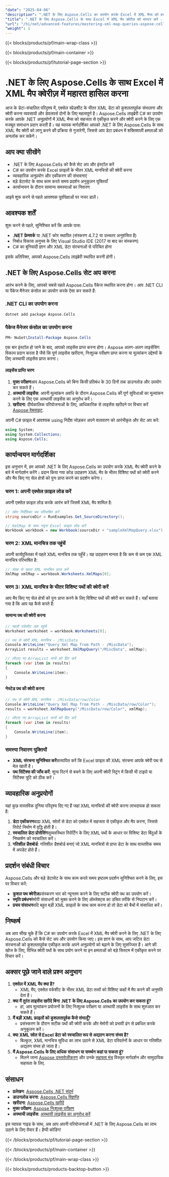 ```yaml
---
"date": "2025-04-06"
"description": ".NET के लिए Aspose.Cells का उपयोग करके Excel में XML मैप्स को प्रभावी ढंग से क्वेरी करने का तरीका जानें। यह मार्गदर्शिका सेटअप, कार्यान्वयन और अनुकूलन युक्तियों को कवर करती है।"
"title": ".NET के लिए Aspose.Cells के साथ Excel में XML मैप क्वेरीज़ को मास्टर करें - एक व्यापक गाइड"
"url": "/hi/net/advanced-features/mastering-xml-map-queries-aspose-cells-excel-net/"
"weight": 1
---
```


{{< blocks/products/pf/main-wrap-class >}}

{{< blocks/products/pf/main-container >}}

{{< blocks/products/pf/tutorial-page-section >}}


# .NET के लिए Aspose.Cells के साथ Excel में XML मैप क्वेरीज़ में महारत हासिल करना

आज के डेटा-संचालित परिदृश्य में, एक्सेल स्प्रेडशीट के भीतर XML डेटा को कुशलतापूर्वक संभालना और क्वेरी करना व्यवसायों और डेवलपर्स दोनों के लिए महत्वपूर्ण है। Aspose.Cells लाइब्रेरी C# का उपयोग करके आपके .NET अनुप्रयोगों में XML मैप्स को सहजता से एकीकृत करने और क्वेरी करने के लिए एक मजबूत समाधान प्रदान करती है। यह व्यापक मार्गदर्शिका आपको .NET के लिए Aspose.Cells के साथ XML मैप क्वेरी को लागू करने की प्रक्रिया से गुजारेगी, जिससे आप डेटा प्रबंधन में शक्तिशाली क्षमताओं को अनलॉक कर सकेंगे।

## आप क्या सीखेंगे
- .NET के लिए Aspose.Cells को कैसे सेट अप और इंस्टॉल करें
- C# का उपयोग करके Excel फ़ाइलों के भीतर XML मानचित्रों की क्वेरी करना
- व्यावहारिक अनुप्रयोग और एकीकरण की संभावनाएं
- बड़े डेटासेट के साथ काम करते समय प्रदर्शन अनुकूलन युक्तियाँ
- कार्यान्वयन के दौरान सामान्य समस्याओं का निवारण

आइये शुरू करने से पहले आवश्यक पूर्वापेक्षाओं पर नजर डालें।

## आवश्यक शर्तें
शुरू करने से पहले, सुनिश्चित करें कि आपके पास:
- **.NET फ्रेमवर्क** या .NET कोर स्थापित (संस्करण 4.7.2 या उच्चतर अनुशंसित है)
- निर्बाध विकास अनुभव के लिए Visual Studio IDE (2017 या बाद का संस्करण)
- C# का बुनियादी ज्ञान और XML डेटा संरचनाओं से परिचित होना

इसके अतिरिक्त, आपको Aspose.Cells लाइब्रेरी स्थापित करनी होगी।

## .NET के लिए Aspose.Cells सेट अप करना
आरंभ करने के लिए, आपको सबसे पहले Aspose.Cells पैकेज स्थापित करना होगा। आप .NET CLI या पैकेज मैनेजर कंसोल का उपयोग करके ऐसा कर सकते हैं:

### .NET CLI का उपयोग करना
```bash
dotnet add package Aspose.Cells
```

### पैकेज मैनेजर कंसोल का उपयोग करना
```powershell
PM> NuGet\Install-Package Aspose.Cells
```

एक बार इंस्टॉल हो जाने के बाद, आपको लाइसेंस प्राप्त करना होगा। Aspose अलग-अलग लाइसेंसिंग विकल्प प्रदान करता है जैसे कि पूर्ण लाइसेंस खरीदना, निःशुल्क परीक्षण प्राप्त करना या मूल्यांकन उद्देश्यों के लिए अस्थायी लाइसेंस प्राप्त करना।

#### लाइसेंस प्राप्ति चरण
1. **मुफ्त परीक्षण**आप Aspose.Cells को बिना किसी प्रतिबंध के 30 दिनों तक डाउनलोड और उपयोग कर सकते हैं।
2. **अस्थायी लाइसेंस**: अपनी मूल्यांकन अवधि के दौरान Aspose.Cells की पूर्ण सुविधाओं का मूल्यांकन करने के लिए एक अस्थायी लाइसेंस का अनुरोध करें।
3. **खरीदना**: दीर्घकालिक परियोजनाओं के लिए, आधिकारिक से लाइसेंस खरीदने पर विचार करें [Aspose वेबसाइट](https://purchase.aspose.com/buy).

अपनी C# फ़ाइल में आवश्यक using निर्देश जोड़कर अपने वातावरण को आरंभीकृत और सेट अप करें:
```csharp
using System;
using System.Collections;
using Aspose.Cells;
```

## कार्यान्वयन मार्गदर्शिका
इस अनुभाग में, हम आपको .NET के लिए Aspose.Cells का उपयोग करके XML मैप क्वेरी करने के बारे में मार्गदर्शन करेंगे। प्रदान किया गया कोड उदाहरण XML मैप के भीतर विशिष्ट पथों को क्वेरी करने और मैप किए गए सेल क्षेत्रों को पुनः प्राप्त करने का प्रदर्शन करेगा।

### चरण 1: अपनी एक्सेल फ़ाइल लोड करें
अपनी एक्सेल फ़ाइल लोड करके आरंभ करें जिसमें XML मैप शामिल है:
```csharp
// स्रोत निर्देशिका पथ परिभाषित करें
string sourceDir = RunExamples.Get_SourceDirectory();

// XmlMap के साथ नमूना Excel फ़ाइल लोड करें
Workbook workbook = new Workbook(sourceDir + "sampleXmlMapQuery.xlsx");
```

### चरण 2: XML मानचित्र तक पहुंचें
अपनी कार्यपुस्तिका में पहले XML मानचित्र तक पहुँचें। यह उदाहरण मानता है कि कम से कम एक XML मानचित्र परिभाषित है:
```csharp
// संग्रह से पहला XML मानचित्र प्राप्त करें
XmlMap xmlMap = workbook.Worksheets.XmlMaps[0];
```

### चरण 3: XML मानचित्र के भीतर विशिष्ट पथों की क्वेरी करें
आप मैप किए गए सेल क्षेत्रों को पुनः प्राप्त करने के लिए विशिष्ट पथों की क्वेरी कर सकते हैं। यहाँ बताया गया है कि आप यह कैसे करते हैं:

#### सामान्य पथ की क्वेरी करना
```csharp
// पहली वर्कशीट तक पहुंचें
Worksheet worksheet = workbook.Worksheets[0];

// पथ से क्वेरी XML मानचित्र - /MiscData
Console.WriteLine("Query Xml Map from Path - /MiscData");
ArrayList results = worksheet.XmlMapQuery("/MiscData", xmlMap);

// लौटाए गए ArrayList मानों को प्रिंट करें
foreach (var item in results)
{
    Console.WriteLine(item);
}
```

#### नेस्टेड पथ की क्वेरी करना
```csharp
// पथ से क्वेरी XML मानचित्र - /MiscData/row/Color
Console.WriteLine("Query Xml Map from Path - /MiscData/row/Color");
results = worksheet.XmlMapQuery("/MiscData/row/Color", xmlMap);

// लौटाए गए ArrayList मानों को प्रिंट करें
foreach (var item in results)
{
    Console.WriteLine(item);
}
```

### समस्या निवारण युक्तियों
- **XML संरचना सुनिश्चित करें**सत्यापित करें कि Excel फ़ाइल की XML संरचना आपके क्वेरी पथ से मेल खाती है।
- **पथ सिंटैक्स की जाँच करें**: शून्य रिटर्न से बचने के लिए अपनी क्वेरी स्ट्रिंग में किसी भी टाइपो या सिंटैक्स त्रुटि को ठीक करें।

## व्यावहारिक अनुप्रयोगों
यहां कुछ वास्तविक दुनिया परिदृश्य दिए गए हैं जहां XML मानचित्रों की क्वेरी करना लाभदायक हो सकता है:
1. **डेटा एकीकरण**बाह्य XML स्रोतों से डेटा को एक्सेल में सहजता से एकीकृत और मैप करना, जिससे रिपोर्ट निर्माण में वृद्धि होती है।
2. **स्वचालित डेटा प्रोसेसिंग**सुव्यवस्थित रिपोर्टिंग के लिए XML पथों के आधार पर विशिष्ट डेटा बिंदुओं के निष्कर्षण को स्वचालित करें।
3. **गतिशील डैशबोर्ड**: गतिशील डैशबोर्ड बनाएं जो XML मानचित्रों से प्राप्त डेटा के साथ वास्तविक समय में अपडेट होते हैं।

## प्रदर्शन संबंधी विचार
Aspose.Cells और बड़े डेटासेट के साथ काम करते समय इष्टतम प्रदर्शन सुनिश्चित करने के लिए, इस पर विचार करें:
- **कुशल पथ क्वेरीज़**प्रसंस्करण भार को न्यूनतम करने के लिए सटीक क्वेरी पथ का उपयोग करें।
- **स्मृति प्रबंधन**मेमोरी संसाधनों को मुक्त करने के लिए ऑब्जेक्ट्स का उचित तरीके से निपटान करें।
- **प्रचय संसाधन**यदि बहुत बड़ी XML फ़ाइलों के साथ काम करना हो तो डेटा को बैचों में संसाधित करें।

## निष्कर्ष
अब आप सीख चुके हैं कि C# का उपयोग करके Excel में XML मैप क्वेरी करने के लिए .NET के लिए Aspose.Cells को कैसे सेट अप और उपयोग किया जाए। इस ज्ञान के साथ, आप जटिल डेटा संरचनाओं को कुशलतापूर्वक एकीकृत करके अपने अनुप्रयोगों को बढ़ाने के लिए सुसज्जित हैं। आगे की खोज के लिए, विभिन्न क्वेरी पथों के साथ प्रयोग करने या इन क्षमताओं को बड़े सिस्टम में एकीकृत करने पर विचार करें।

## अक्सर पूछे जाने वाले प्रश्न अनुभाग
1. **एक्सेल में XML मैप क्या है?**
   - XML मैप, एक्सेल वर्कशीट के भीतर XML डेटा तत्वों को विशिष्ट कक्षों में मैप करने की अनुमति देता है।
2. **क्या मैं तुरंत लाइसेंस खरीदे बिना .NET के लिए Aspose.Cells का उपयोग कर सकता हूं?**
   - हां, आप मूल्यांकन प्रयोजनों के लिए निःशुल्क परीक्षण या अस्थायी लाइसेंस के साथ शुरुआत कर सकते हैं।
3. **मैं बड़ी XML फ़ाइलों को कुशलतापूर्वक कैसे संभालूँ?**
   - प्रसंस्करण के दौरान सटीक पथों की क्वेरी करके और मेमोरी को प्रभावी ढंग से प्रबंधित करके अनुकूलन करें।
4. **क्या XML स्रोत से Excel डेटा को स्वचालित रूप से अद्यतन करना संभव है?**
   - बिल्कुल, XML मानचित्र सुविधा का लाभ उठाने से XML डेटा परिवर्तनों के आधार पर गतिशील अद्यतन संभव हो जाता है।
5. **मैं Aspose.Cells के लिए अधिक संसाधन या समर्थन कहां पा सकता हूं?**
   - मिलने जाना [Aspose दस्तावेज़ीकरण](https://reference.aspose.com/cells/net/) और उनके [सहयता मंच](https://forum.aspose.com/c/cells/9) विस्तृत मार्गदर्शन और सामुदायिक सहायता के लिए.

## संसाधन
- **प्रलेखन**: [Aspose.Cells .NET संदर्भ](https://reference.aspose.com/cells/net/)
- **डाउनलोड करना**: [Aspose.Cells विज्ञप्ति](https://releases.aspose.com/cells/net/)
- **खरीदना**: [Aspose.Cells खरीदें](https://purchase.aspose.com/buy)
- **मुफ्त परीक्षण**: [Aspose निःशुल्क परीक्षण](https://releases.aspose.com/cells/net/)
- **अस्थायी लाइसेंस**: [अस्थायी लाइसेंस का अनुरोध करें](https://purchase.aspose.com/temporary-license/)

इस व्यापक गाइड के साथ, अब आप अपनी परियोजनाओं में .NET के लिए Aspose.Cells का लाभ उठाने के लिए तैयार हैं। हैप्पी कोडिंग!

{{< /blocks/products/pf/tutorial-page-section >}}

{{< /blocks/products/pf/main-container >}}

{{< /blocks/products/pf/main-wrap-class >}}

{{< blocks/products/products-backtop-button >}}